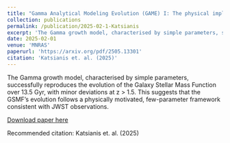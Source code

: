 ```yaml
---
title: "Gamma Analytical Modeling Evolution (GAME) I: The physical implications of deriving the stellar mass functions from z=0 to z=8."
collection: publications
permalink: /publication/2025-02-1-Katsianis
excerpt: 'The Gamma growth model, characterised by simple parameters, successfully reproduces the evolution of the Galaxy Stellar Mass Function over 13.5 Gyr, with minor deviations at z > 1.5. This suggests that the GSMF’s evolution follows a physically motivated, few-parameter framework consistent with JWST observations.'
date: 2025-02-01
venue: 'MNRAS'
paperurl: 'https://arxiv.org/pdf/2505.13301'
citation: 'Katsianis et. al. (2025)'
---
```


The Gamma growth model, characterised by simple parameters, successfully reproduces the evolution of the Galaxy Stellar Mass Function over 13.5 Gyr, with minor deviations at z > 1.5. This suggests that the GSMF’s evolution follows a physically motivated, few-parameter framework consistent with JWST observations.

[Download paper here](https://arxiv.org/pdf/2505.13301)

Recommended citation: Katsianis et. al. (2025)